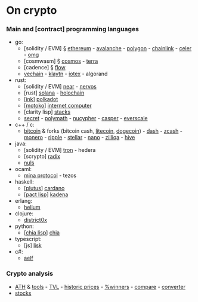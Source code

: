 # On crypto

### Main and [contract] programming languages

- go:
	- [solidity / EVM] § [ethereum](https://github.com/ethereum) - [avalanche](https://github.com/ava-labs) - [polygon](https://github.com/maticnetwork) - [chainlink](https://github.com/smartcontractkit) - [celer](https://github.com/celer-network) - [omg](https://github.com/omgnetwork)
	- [cosmwasm] § [cosmos](https://github.com/cosmos) - [terra](https://github.com/terra-money)
	- [cadence] § [flow](https://github.com/onflow)
	- [vechain](https://github.com/vechain) - [klaytn](https://github.com/klaytn) - [iotex](https://github.com/iotexproject) - algorand
- rust:
	- [solidity / EVM] [near](https://github.com/near) - [nervos](https://github.com/nervosnetwork)
	- [rust] [solana](https://github.com/solana-labs) - [holochain](https://github.com/holochain)
	- [[ink](https://github.com/paritytech/ink)] [polkadot](https://github.com/paritytech) 
	- [[motoko](https://sdk.dfinity.org/docs/language-guide/motoko.html)] [internet computer](https://github.com/dfinity) 
	- [clarity lisp] [stacks](https://github.com/blockstack) 
	- [secret](https://github.com/scrtlabs) - [polymath](https://github.com/PolymathNetwork) - [nucypher](https://github.com/nucypher) - [casper](https://github.com/casper-network) - [everscale](https://github.com/tonlabs)
- c++ / c:
	- [bitcoin](https://github.com/bitcoin/bitcoin) & forks (bitcoin cash, [litecoin](https://github.com/litecoin-project), [dogecoin](https://github.com/dogecoin)) - [dash](https://github.com/dashpay/dash) - [zcash](https://github.com/zcash) - [monero](https://github.com/monero-project/monero) - [ripple](https://github.com/ripple) - [stellar](https://github.com/stellar) - [nano](https://github.com/nanocurrency) - [zilliqa](https://github.com/Zilliqa) - [hive](https://github.com/openhive-network)
- java:
	- [solidity / EVM] [tron](https://github.com/tronprotocol) - hedera
	- [scrypto] [radix](https://github.com/radixdlt) 
	- [nuls](https://github.com/nuls-io)
- ocaml:
	- [mina protocol](https://github.com/MinaProtocol/mina) - tezos
- haskell:
	- [[plutus](https://github.com/input-output-hk/plutus)] [cardano](https://github.com/input-output-hk)
	- [[pact lisp](https://github.com/kadena-io/pact)] [kadena](https://github.com/kadena-io)
- erlang:
	- [helium](https://github.com/helium)
- clojure:
	- [district0x](https://github.com/district0x)
- python:
	- [[chia lisp](https://chialisp.com)] [chia](https://github.com/Chia-Network) 
- typescript:
	- [js] [lisk](https://github.com/LiskHQ) 
- c#:
	- [aelf](https://github.com/aelfProject)

### Crypto analysis

 - [ATH](https://www.blockchaincenter.net) & [tools](https://www.blockchaincenter.net/tools) - [TVL](https://defillama.com/chains) - [historic prices](https://cryptorank.io) - [%winners](https://app.intotheblock.com) - [compare](https://www.coingecko.com/en/coins/compare) - [converter](https://coinmarketcap.com/converter)
- [stocks](https://pt.tradingeconomics.com/stocks)